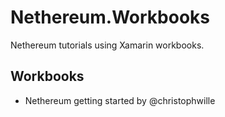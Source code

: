 # Nethereum.Workbooks
Nethereum tutorials using Xamarin workbooks.

## Workbooks

* Nethereum getting started by @christophwille
